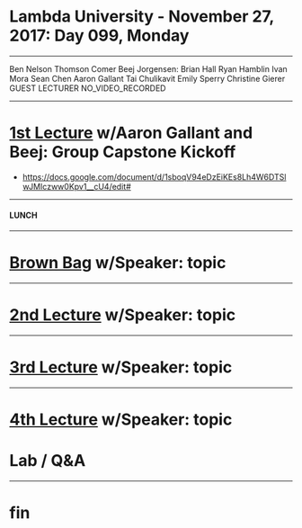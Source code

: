 # Lambda University - November 27, 2017: Day 099, Monday
***
Ben Nelson
Thomson Comer
Beej Jorgensen: Brian Hall
Ryan Hamblin
Ivan Mora
Sean Chen
Aaron Gallant
Tai Chulikavit
Emily Sperry
Christine Gierer
GUEST LECTURER
NO_VIDEO_RECORDED
***
# [1st Lecture](https://youtu.be/NaCJiR7pi4E) w/Aaron Gallant and Beej: Group Capstone Kickoff
- https://docs.google.com/document/d/1sboqV94eDzEiKEs8Lh4W6DTSlwJMIczww0Kpv1__cU4/edit#

***
#### LUNCH
***
# [Brown Bag](VIDEO_RECORDED_NOT_POSTED) w/Speaker: topic
***
# [2nd Lecture](VIDEO_RECORDED_NOT_POSTED) w/Speaker: topic
***
# [3rd Lecture](VIDEO_RECORDED_NOT_POSTED) w/Speaker: topic
***
# [4th Lecture](VIDEO_RECORDED_NOT_POSTED) w/Speaker: topic
# Lab / Q&A
***
# fin
